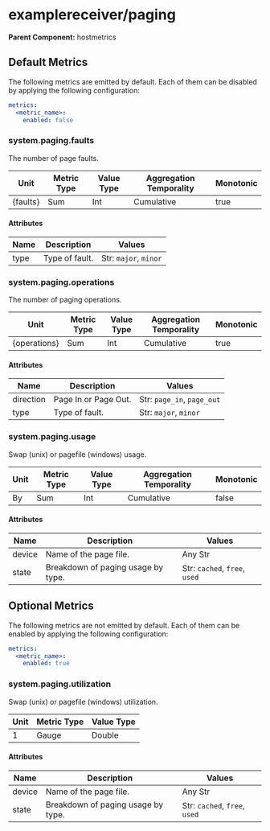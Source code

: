[comment]: <> (Code generated by mdatagen. DO NOT EDIT.)

# examplereceiver/paging

**Parent Component:** hostmetrics

## Default Metrics

The following metrics are emitted by default. Each of them can be disabled by applying the following configuration:

```yaml
metrics:
  <metric_name>:
    enabled: false
```

### system.paging.faults

The number of page faults.

| Unit     | Metric Type | Value Type | Aggregation Temporality | Monotonic |
| -------- | ----------- | ---------- | ----------------------- | --------- |
| {faults} | Sum         | Int        | Cumulative              | true      |

#### Attributes

| Name | Description    | Values                |
| ---- | -------------- | --------------------- |
| type | Type of fault. | Str: `major`, `minor` |

### system.paging.operations

The number of paging operations.

| Unit         | Metric Type | Value Type | Aggregation Temporality | Monotonic |
| ------------ | ----------- | ---------- | ----------------------- | --------- |
| {operations} | Sum         | Int        | Cumulative              | true      |

#### Attributes

| Name      | Description          | Values                     |
| --------- | -------------------- | -------------------------- |
| direction | Page In or Page Out. | Str: `page_in`, `page_out` |
| type      | Type of fault.       | Str: `major`, `minor`      |

### system.paging.usage

Swap (unix) or pagefile (windows) usage.

| Unit | Metric Type | Value Type | Aggregation Temporality | Monotonic |
| ---- | ----------- | ---------- | ----------------------- | --------- |
| By   | Sum         | Int        | Cumulative              | false     |

#### Attributes

| Name   | Description                        | Values                        |
| ------ | ---------------------------------- | ----------------------------- |
| device | Name of the page file.             | Any Str                       |
| state  | Breakdown of paging usage by type. | Str: `cached`, `free`, `used` |

## Optional Metrics

The following metrics are not emitted by default. Each of them can be enabled by applying the following configuration:

```yaml
metrics:
  <metric_name>:
    enabled: true
```

### system.paging.utilization

Swap (unix) or pagefile (windows) utilization.

| Unit | Metric Type | Value Type |
| ---- | ----------- | ---------- |
| 1    | Gauge       | Double     |

#### Attributes

| Name   | Description                        | Values                        |
| ------ | ---------------------------------- | ----------------------------- |
| device | Name of the page file.             | Any Str                       |
| state  | Breakdown of paging usage by type. | Str: `cached`, `free`, `used` |
